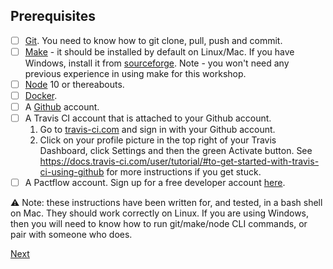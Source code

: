 ## Prerequisites

- [ ] [Git](https://git-scm.com/book/en/v2/Getting-Started-Installing-Git). You need to know how to git clone, pull, push and commit.
- [ ] [Make](https://www.gnu.org/software/make/manual/make.html) - it should be installed by default on Linux/Mac. If you have Windows, install it from [sourceforge](http://gnuwin32.sourceforge.net/packages/make.htm). Note - you won't need any previous experience in using make for this workshop.
- [ ] [Node](https://nodejs.org/) 10 or thereabouts.
- [ ] [Docker](https://www.docker.com/products/docker-desktop).
- [ ] A [Github](http://github.com/) account.
- [ ] A Travis CI account that is attached to your Github account.
    1. Go to [travis-ci.com][travis-ci] and sign in with your Github account.
    1. Click on your profile picture in the top right of your Travis Dashboard, click Settings and then the green Activate button. See https://docs.travis-ci.com/user/tutorial/#to-get-started-with-travis-ci-using-github for more instructions if you get stuck.
- [ ] A Pactflow account. Sign up for a free developer account [here](https://pactflow.io/pricing/).

:warning: Note: these instructions have been written for, and tested, in a bash shell on Mac. They should work correctly on Linux. If you are using Windows, then you will need to know how to run git/make/node CLI commands, or pair with someone who does.

[Next](./03_setup_repositories_and_builds.md)

[travis-ci]: https://travis-ci.com
